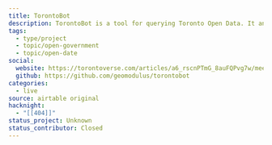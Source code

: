 ```yaml
---
title: TorontoBot
description: TorontoBot is a tool for querying Toronto Open Data. It answers questions either on the command line or as a Discord bot.
tags:
  - type/project
  - topic/open-government
  - topic/open-date
social:
  website: https://torontoverse.com/articles/a6_rscnPTmG_8auFQPvg7w/meet-torontobot-torontoverses-ai-powered-municipal
  github: https://github.com/geomodulus/torontobot
categories:
  - live
source: airtable original
hacknight: 
  - "[[404]]"
status_project: Unknown
status_contributor: Closed
---
```

